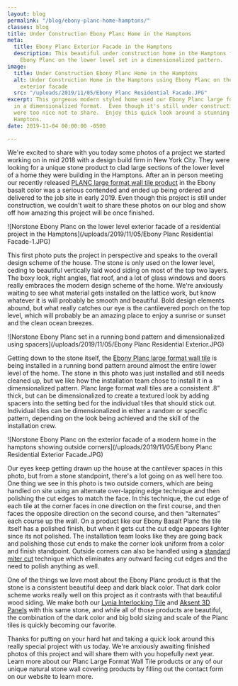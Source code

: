 ```yaml
---
layout: blog
permalink: "/blog/ebony-planc-home-hamptons/"
classes: blog
title: Under Construction Ebony Planc Home in the Hamptons
meta:
  title: Ebony Planc Exterior Facade in the Hamptons
  description: This beautiful under construction home in the Hamptons features Norstone
    Ebony Planc on the lower level set in a dimensionalized pattern.
image:
  title: Under Construction Ebony Planc Home in the Hamptons
  alt: Under Construction Home in the Hamptons using Ebony Planc on the lower lever
    exterior facade
  src: "/uploads/2019/11/05/Ebony Planc Residential Facade.JPG"
excerpt: This gorgeous modern styled home used our Ebony Planc large format wall tiles
  in a dimensionalized format.  Even though it's still under construction, these photos
  were too nice not to share.  Enjoy this quick look around a stunning home in the
  Hamptons.
date: 2019-11-04 00:00:00 -0500

---
```

We're excited to share with you today some photos of a project we started working on in mid 2018 with a design build firm in New York City. They were looking for a unique stone product to clad large sections of the lower level of a home they were building in the Hamptons. After an in person meeting our recently released [PLANC large format wall tile product](https://www.norstoneusa.com/blog/planc-new-dimension-norstone/) in the Ebony basalt color was a serious contended and ended up being ordered and delivered to the job site in early 2019. Even though this project is still under construction, we couldn't wait to share these photos on our blog and show off how amazing this project will be once finished.

![Norstone Ebony Planc on the lower level exterior facade of a residential project in the Hamptons](/uploads/2019/11/05/Ebony Planc Residential Facade-1.JPG)

This first photo puts the project in perspective and speaks to the overall design scheme of the house. The stone is only used on the lower level, ceding to beautiful vertically laid wood siding on most of the top two layers. The boxy look, right angles, flat roof, and a lot of glass windows and doors really embraces the modern design scheme of the home. We're anxiously waiting to see what material gets installed on the lattice work, but know whatever it is will probably be smooth and beautiful. Bold design elements abound, but what really catches our eye is the cantilevered porch on the top level, which will probably be an amazing place to enjoy a sunrise or sunset and the clean ocean breezes.

![Norstone Ebony Planc set in a running bond pattern and dimensionalized using spacers](/uploads/2019/11/05/Ebony Planc Residential Exterior.JPG)

Getting down to the stone itself, the [Ebony Planc large format wall tile](https://www.norstoneusa.com/products/large-format-stone-veneer/ebony-basalt/) is being installed in a running bond pattern around almost the entire lower level of the home. The stone in this photo was just installed and still needs cleaned up, but we like how the installation team chose to install it in a dimensionalized pattern. Planc large format wall tiles are a consistent .8” thick, but can be dimensionalized to create a textured look by adding spacers into the setting bed for the individual tiles that should stick out. Individual tiles can be dimensionalized in either a random or specific pattern, depending on the look being achieved and the skill of the installation crew.

![Norstone Ebony Planc on the exterior facade of a modern home in the hamptons showing outside corners](/uploads/2019/11/05/Ebony Planc Residential Exterior Facade.JPG)

Our eyes keep getting drawn up the house at the cantilever spaces in this photo, but from a stone standpoint, there's a lot going on as well here too. One thing we see in this photo is two outside corners, which are being handled on site using an alternate over-lapping edge technique and then polishing the cut edges to match the face. In this technique, the cut edge of each tile at the corner faces in one direction on the first course, and then faces the opposite direction on the second course, and then “alternates” each course up the wall. On a product like our Ebony Basalt Planc the tile itself has a polished finish, but when it gets cut the cut edge appears lighter since its not polished. The installation team looks like they are going back and polishing those cut ends to make the corner look uniform from a color and finish standpoint. Outside corners can also be handled using a [standard miter cut](https://www.norstoneusa.com/blog/miter-cut-vs-corner-unit/) technique which eliminates any outward facing cut edges and the need to polish anything as well.

One of the things we love most about the Ebony Planc product is that the stone is a consistent beautiful deep and dark black color. That dark color scheme works really well on this project as it contrasts with that beautiful wood siding. We make both our [Lynia Interlocking Tile](https://www.norstoneusa.com/products/lynia-mosaic-tiles/) and [Aksent 3D Panels](https://www.norstoneusa.com/products/aksent-modern-tiles/) with this same stone, and while all of those products are beautiful, the combination of the dark color and big bold sizing and scale of the Planc tiles is quickly becoming our favorite.

Thanks for putting on your hard hat and taking a quick look around this really special project with us today. We're anxiously awaiting finished photos of this project and will share them with you hopefully next year. Learn more about our Planc Large Format Wall Tile products or any of our unique natural stone wall covering products by filling out the contact form on our website to learn more.